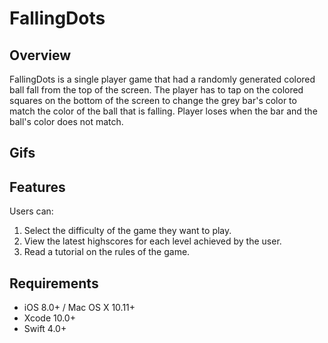 # FallingDots

## Overview
FallingDots is a single player game that had a randomly generated colored ball fall from the top of the screen. The player has to tap on the colored squares on the bottom of the screen to change the grey bar's color to match the color of the ball that is falling. Player loses when the bar and the ball's color does not match.

## Gifs



## Features
Users can:
  1. Select the difficulty of the game they want to play.
  2. View the latest highscores for each level achieved by the user.
  3. Read a tutorial on the rules of the game.


## Requirements
- iOS 8.0+ / Mac OS X 10.11+ 
- Xcode 10.0+
- Swift 4.0+

